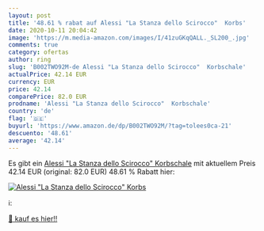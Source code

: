 ```yaml
---
layout: post
title: '48.61 % rabat auf Alessi "La Stanza dello Scirocco"  Korbs'
date: 2020-10-11 20:04:42
image: 'https://m.media-amazon.com/images/I/41zuGKqQALL._SL200_.jpg'
comments: true
category: ofertas
author: ring
slug: 'B002TWO92M-de Alessi "La Stanza dello Scirocco"  Korbschale'
actualPrice: 42.14 EUR
currency: EUR
price: 42.14
comparePrice: 82.0 EUR
prodname: 'Alessi "La Stanza dello Scirocco"  Korbschale'
country: 'de'
flag: '🇩🇪'
buyurl: 'https://www.amazon.de/dp/B002TWO92M/?tag=tolees0ca-21'
descuento: '48.61'
average: '42.14'
---
```


Es gibt ein [Alessi "La Stanza dello Scirocco"  Korbschale](https://www.amazon.de/dp/B002TWO92M/?tag=tolees0ca-21) mit aktuellem Preis 42.14 EUR (original: 82.0 EUR) 48.61 % Rabatt hier:

[![Alessi "La Stanza dello Scirocco"  Korbs](https://m.media-amazon.com/images/I/41zuGKqQALL._SL200_.jpg)](https://www.amazon.de/dp/B002TWO92M/?tag=tolees0ca-21)

ℹ️:


[🛒 kauf es hier!!](https://www.amazon.de/dp/B002TWO92M/?tag=tolees0ca-21)
